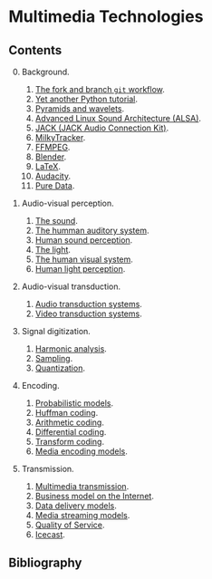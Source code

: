 # Multimedia Technologies

## Contents

0. Background.
   1. [The fork and branch `git` workflow](https://github.com/vicente-gonzalez-ruiz/fork_and_branch_git_workflow).
   1. [Yet another Python tutorial](https://github.com/vicente-gonzalez-ruiz/YAPT).
   1. [Pyramids and wavelets](https://cdn.rawgit.com/vicente-gonzalez-ruiz/pyramids-and-wavelets/master/index.html).
   1. [Advanced Linux Sound Architecture (ALSA)](https://cdn.rawgit.com/vicente-gonzalez-ruiz/ALSA/master/index.html).
   1. [JACK (JACK Audio Connection Kit)](https://cdn.rawgit.com/vicente-gonzalez-ruiz/JACK/master/index.html).
   1. [MilkyTracker](https://cdn.rawgit.com/vicente-gonzalez-ruiz/milky_tracker/master/index.html).
   1. [FFMPEG](https://cdn.rawgit.com/vicente-gonzalez-ruiz/FFMPEG/master/index.html).
   1. [Blender](https://cdn.rawgit.com/vicente-gonzalez-ruiz/blender/master/index.html).
   1. [LaTeX](https://cdn.rawgit.com/vicente-gonzalez-ruiz/latex_tutorial/master/index.html).
   1. [Audacity](https://cdn.rawgit.com/vicente-gonzalez-ruiz/audacity/master/index.html).
   1. [Pure Data](https://cdn.rawgit.com/vicente-gonzalez-ruiz/pure_data/master/index.html).
   
1. Audio-visual perception.
	1. [The sound](https://cdn.rawgit.com/vicente-gonzalez-ruiz/The_Sound/master/index.html).
    2. [The humman auditory system](https://cdn.rawgit.com/vicente-gonzalez-ruiz/The_Human_Auditory_System/master/index.html).
    3. [Human sound perception](https://cdn.rawgit.com/vicente-gonzalez-ruiz/Human_Sound_Perception/master/index.html).
    4. [The light](https://cdn.rawgit.com/vicente-gonzalez-ruiz/the_light/master/index.html).
    5. [The human visual system](https://cdn.rawgit.com/vicente-gonzalez-ruiz/the_human_visual_system/master/index.html).
    6. [Human light perception](https://cdn.rawgit.com/vicente-gonzalez-ruiz/Human_Light_Perception/master/index.html).

2. Audio-visual transduction.
    1. [Audio transduction systems](https://cdn.rawgit.com/vicente-gonzalez-ruiz/audio_transduction_systems/master/index.html).
    2. [Video transduction systems](https://cdn.rawgit.com/vicente-gonzalez-ruiz/video_transduction_systems/master/index.html).

3. Signal digitization.
    1. [Harmonic analysis](https://cdn.rawgit.com/vicente-gonzalez-ruiz/harmonic_analysis/master/index.html).
    2. [Sampling](https://cdn.rawgit.com/vicente-gonzalez-ruiz/sampling/master/index.html).
    3. [Quantization](https://cdn.rawgit.com/vicente-gonzalez-ruiz/quantization/master/index.html).
	
4. Encoding.
   1. [Probabilistic models](https://cdn.rawgit.com/vicente-gonzalez-ruiz/Probabilistic_Models/master/index.html).
   2. [Huffman coding](https://rawgit.com/vicente-gonzalez-ruiz/Huffman_Coding/master/index.html).
   3. [Arithmetic coding](https://cdn.rawgit.com/vicente-gonzalez-ruiz/Arithmetic_Coding/master/index.html).
   4. [Differential coding](https://cdn.rawgit.com/vicente-gonzalez-ruiz/differential_coding/master/index.html).
   5. [Transform coding](https://cdn.rawgit.com/vicente-gonzalez-ruiz/transform_coding/master/index.html).
   6. [Media encoding models](https://cdn.rawgit.com/vicente-gonzalez-ruiz/media_encoding_models/master/index.html).
   
5. Transmission.
   1. [Multimedia transmission](https://cdn.rawgit.com/vicente-gonzalez-ruiz/multimedia_transmission/master/index.html).
   1. [Business model on the Internet](https://cdn.rawgit.com/vicente-gonzalez-ruiz/Intenet_business_model/master/index.html).
   2. [Data delivery models](https://cdn.rawgit.com/vicente-gonzalez-ruiz/data_delivery_models/master/index.html).
   5. [Media streaming models](https://cdn.rawgit.com/vicente-gonzalez-ruiz/media_streaming_models/master/index.html).
   3. [Quality of Service](https://cdn.rawgit.com/vicente-gonzalez-ruiz/quality_of_service/master/index.html).
   4. [Icecast](https://cdn.rawgit.com/vicente-gonzalez-ruiz/icecast/master/index.html).

## Bibliography

